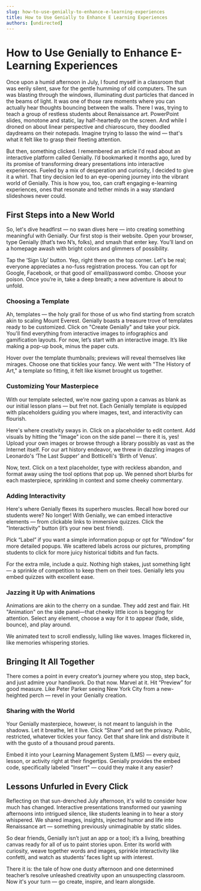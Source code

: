```yaml
---
slug: how-to-use-genially-to-enhance-e-learning-experiences
title: How to Use Genially to Enhance E Learning Experiences
authors: [undirected]
---
```



# How to Use Genially to Enhance E-Learning Experiences

Once upon a humid afternoon in July, I found myself in a classroom that was eerily silent, save for the gentle humming of old computers. The sun was blasting through the windows, illuminating dust particles that danced in the beams of light. It was one of those rare moments where you can actually hear thoughts bouncing between the walls. There I was, trying to teach a group of restless students about Renaissance art. PowerPoint slides, monotone and static, lay half-heartedly on the screen. And while I droned on about linear perspective and chiaroscuro, they doodled daydreams on their notepads. Imagine trying to lasso the wind — that's what it felt like to grasp their fleeting attention.

But then, something clicked. I remembered an article I'd read about an interactive platform called Genially. I’d bookmarked it months ago, lured by its promise of transforming dreary presentations into interactive experiences. Fueled by a mix of desperation and curiosity, I decided to give it a whirl. That tiny decision led to an eye-opening journey into the vibrant world of Genially. This is how you, too, can craft engaging e-learning experiences, ones that resonate and tether minds in a way standard slideshows never could.

## First Steps into a New World

So, let's dive headfirst — no swan dives here — into creating something meaningful with Genially. Our first stop is their website. Open your browser, type Genially (that’s two N’s, folks), and smash that enter key. You’ll land on a homepage awash with bright colors and glimmers of possibility.

Tap the ‘Sign Up’ button. Yep, right there on the top corner. Let's be real; everyone appreciates a no-fuss registration process. You can opt for Google, Facebook, or that good ol' email/password combo. Choose your poison. Once you’re in, take a deep breath; a new adventure is about to unfold.

### Choosing a Template

Ah, templates — the holy grail for those of us who find starting from scratch akin to scaling Mount Everest. Genially boasts a treasure trove of templates ready to be customized. Click on "Create Genially" and take your pick. You'll find everything from interactive images to infographics and gamification layouts. For now, let’s start with an interactive image. It’s like making a pop-up book, minus the paper cuts.

Hover over the template thumbnails; previews will reveal themselves like mirages. Choose one that tickles your fancy. We went with "The History of Art," a template so fitting, it felt like kismet brought us together.

### Customizing Your Masterpiece

With our template selected, we’re now gazing upon a canvas as blank as our initial lesson plans — but fret not. Each Genially template is equipped with placeholders guiding you where images, text, and interactivity can flourish. 

Here's where creativity sways in. Click on a placeholder to edit content. Add visuals by hitting the "Image" icon on the side panel — there it is, yes! Upload your own images or browse through a library possibly as vast as the Internet itself. For our art history endeavor, we threw in dazzling images of Leonardo's ‘The Last Supper’ and Botticelli's ‘Birth of Venus’.

Now, text. Click on a text placeholder, type with reckless abandon, and format away using the tool options that pop up. We penned short blurbs for each masterpiece, sprinkling in context and some cheeky commentary.

### Adding Interactivity

Here's where Genially flexes its superhero muscles. Recall how bored our students were? No longer! With Genially, we can embed interactive elements — from clickable links to immersive quizzes. Click the "Interactivity" button (it’s your new best friend).

Pick “Label” if you want a simple information popup or opt for “Window” for more detailed popups. We scattered labels across our pictures, prompting students to click for more juicy historical tidbits and fun facts.

For the extra mile, include a quiz. Nothing high stakes, just something light — a sprinkle of competition to keep them on their toes. Genially lets you embed quizzes with excellent ease.

### Jazzing it Up with Animations

Animations are akin to the cherry on a sundae. They add zest and flair. Hit "Animation" on the side panel—that cheeky little icon is begging for attention. Select any element, choose a way for it to appear (fade, slide, bounce), and play around.

We animated text to scroll endlessly, lulling like waves. Images flickered in, like memories whispering stories.

## Bringing It All Together

There comes a point in every creator’s journey where you stop, step back, and just admire your handiwork. Do that now. Marvel at it. Hit “Preview” for good measure. Like Peter Parker seeing New York City from a new-heighted perch — revel in your Genially creation.

### Sharing with the World

Your Genially masterpiece, however, is not meant to languish in the shadows. Let it breathe, let it live. Click “Share” and set the privacy. Public, restricted, whatever tickles your fancy. Get that share link and distribute it with the gusto of a thousand proud parents.

Embed it into your Learning Management System (LMS) — every quiz, lesson, or activity right at their fingertips. Genially provides the embed code, specifically labeled "Insert" — could they make it any easier?

## Lessons Unfurled in Every Click

Reflecting on that sun-drenched July afternoon, it's wild to consider how much has changed. Interactive presentations transformed our yawning afternoons into intrigued silence, like students leaning in to hear a story whispered. We shared images, insights, injected humor and life into Renaissance art — something previously unimaginable by static slides.

So dear friends, Genially isn’t just an app or a tool; it’s a living, breathing canvas ready for all of us to paint stories upon. Enter its world with curiosity, weave together words and images, sprinkle interactivity like confetti, and watch as students’ faces light up with interest.

There it is: the tale of how one dusty afternoon and one determined teacher’s resolve unleashed creativity upon an unsuspecting classroom. Now it's your turn — go create, inspire, and learn alongside.
